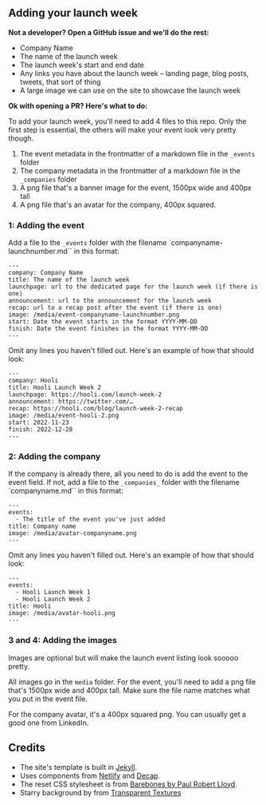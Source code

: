 ## Adding your launch week

**Not a developer? Open a GitHub issue and we'll do the rest:**

* Company Name
* The name of the launch week
* The launch week's start and end date
* Any links you have about the launch week – landing page, blog posts, tweets, that sort of thing
* A large image we can use on the site to showcase the launch week

**Ok with opening a PR? Here's what to do:**

To add your launch week, you'll need to add 4 files to this repo. Only the first step is essential, the others will make your event look very pretty though.

1. The event metadata in the frontmatter of a markdown file in the `_events` folder
2. The company metadata in the frontmatter of a markdown file in the `_companies` folder
3. A png file that's a banner image for the event, 1500px wide and 400px tall
4. A png file that's an avatar for the company, 400px squared.

### 1: Adding the event

Add a file to the `_events` folder with the filename `companyname-launchnumber.md`` in this format:

```
---
company: Company Name
title: The name of the launch week
launchpage: url to the dedicated page for the launch week (if there is one)
announcement: url to the announcement for the launch week
recap: url to a recap post after the event (if there is one)
image: /media/event-companyname-launchnumber.png
start: Date the event starts in the format YYYY-MM-DD
finish: Date the event finishes in the format YYYY-MM-DD
---
```

Omit any lines you haven't filled out. Here's an example of how that should look:

```
---
company: Hooli
title: Hooli Launch Week 2
launchpage: https://hooli.com/launch-week-2
announcement: https://twitter.com/…
recap: https://hooli.com/blog/launch-week-2-recap
image: /media/event-hooli-2.png
start: 2022-11-23
finish: 2022-12-28
---
```

### 2: Adding the company

If the company is already there, all you need to do is add the event to the event field. If not, add a file to the `_companies_` folder with the filename `companyname.md`` in this format:

```
---
events:
  - The title of the event you've just added
title: Company name
image: /media/avatar-companyname.png
---
```

Omit any lines you haven't filled out. Here's an example of how that should look:

```
---
events:
  - Hooli Launch Week 1
  - Hooli Launch Week 2
title: Hooli
image: /media/avatar-hooli.png
---
```


### 3 and 4: Adding the images

Images are optional but will make the launch event listing look sooooo pretty.

All images go in the `media` folder. For the event, you'll need to add a png file that's 1500px wide and 400px tall. Make sure the file name matches what you put in the event file.

For the company avatar, it's a 400px squared png. You can usually get a good one from LinkedIn.

## Credits

* The site's template is built in [Jekyll](https://jekyllrb.com/).
* Uses components from [Netlify](https://netlify.com/) and [Decap](https://decapcms.org/).
* The reset CSS stylesheet is from [Barebones by Paul Robert Lloyd](https://github.com/paulrobertlloyd/barebones).
* Starry background by from [Transparent Textures](https://www.transparenttextures.com/)